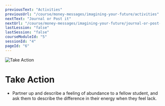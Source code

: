 ```yaml
---
previousText: "Activities"
previousUrl: "/course/money-messages/imagining-your-future/activities"
nextText: "Journal or Post it"
nextUrl: "/course/money-messages/imagining-your-future/journal-or-post-it"
lastLession: "false"
lastSession: "false"
courseModuleId: "5"
sessionId: "4"
pageId: "6"
---
```



![Take Action](/assets/img/lets-talk-about-it.png)
# Take Action
- Partner up and describe a feeling of abundance to a fellow student, and ask them to describe the difference in their energy when they feel lack.
